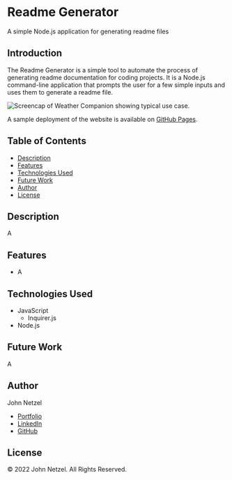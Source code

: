 # Readme Generator
A simple Node.js application for generating readme files


## Introduction
The Readme Generator is a simple tool to automate the process of generating readme documentation for coding projects. It is a Node.js command-line application that prompts the user for a few simple inputs and uses them to generate a readme file.

![Screencap of Weather Companion showing typical use case.](https://github.com/CommieDog/weather-companion/blob/main/assets/images/readme/weather-companion-screencap.gif)

A sample deployment of the website is available on [GitHub Pages](https://commiedog.github.io/weather-companion/).


## Table of Contents

* [Description](#description)
* [Features](#features)
* [Technologies Used](#technologies-used)
* [Future Work](#future-work)
* [Author](#author)
* [License](#license)


## Description

A


## Features

* A


## Technologies Used

* JavaScript
  * Inquirer.js
* Node.js


## Future Work

A


## Author

John Netzel
* [Portfolio](https://commiedog.github.io/my-portfolio/)
* [LinkedIn](https://www.linkedin.com/in/john-netzel-481112129/)
* [GitHub](https://github.com/CommieDog)

## License
&copy; 2022 John Netzel. All Rights Reserved.
